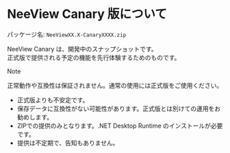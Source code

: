 # NeeView Canary 版について

 パッケージ名: `NeeViewXX.X-CanaryXXXX.zip`

NeeView Canary は、開発中のスナップショットです。  
正式版で提供される予定の機能を先行体験するためのものです。

> [!NOTE]
> 正常動作や互換性は保証されません。通常の使用には正式版をご使用ください。

  * 正式版よりも不安定です。
  * 保存データに互換性がない可能性があります。正式版とは別けての運用をお勧めします。
  * ZIPでの提供のみとなります。.NET Desktop Runtime のインストールが必要です。
  * 提供は不定期で、告知もありません。
  
